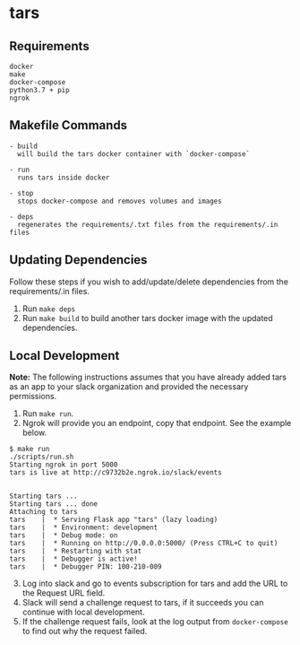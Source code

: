 # tars 

## Requirements

```
docker
make
docker-compose
python3.7 + pip
ngrok
```

## Makefile Commands

```
- build
  will build the tars docker container with `docker-compose`

- run
  runs tars inside docker

- stop
  stops docker-compose and removes volumes and images

- deps
  regenerates the requirements/.txt files from the requirements/.in files

```

## Updating Dependencies

Follow these steps if you wish to add/update/delete dependencies
from the requirements/.in files.

1. Run `make deps`
2. Run `make build` to build another tars docker image with the updated dependencies.

## Local Development

**Note:** The following instructions assumes that you have already added tars as an app to your 
          slack organization and provided the necessary permissions. 

1. Run `make run`. 
2. Ngrok will provide you an endpoint, copy that endpoint. See the example below.

```
$ make run
./scripts/run.sh
Starting ngrok in port 5000
tars is live at http://c9732b2e.ngrok.io/slack/events


Starting tars ... 
Starting tars ... done
Attaching to tars
tars    |  * Serving Flask app "tars" (lazy loading)
tars    |  * Environment: development
tars    |  * Debug mode: on
tars    |  * Running on http://0.0.0.0:5000/ (Press CTRL+C to quit)
tars    |  * Restarting with stat
tars    |  * Debugger is active!
tars    |  * Debugger PIN: 100-210-009
```

3. Log into slack and go to events subscription for tars and add the URL to the Request URL field.
4. Slack will send a challenge request to tars, if it succeeds you can continue with local development.
5. If the challenge request fails, look at the log output from `docker-compose` to find out why the request failed.
